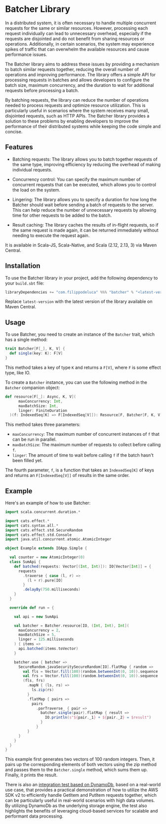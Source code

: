 # Batcher Library

In a distributed system, it is often necessary to handle multiple concurrent requests for the same or similar resources. However, processing each request individually can lead to unnecessary overhead, especially if the requests are disjointed and do not benefit from sharing resources or operations. Additionally, in certain scenarios, the system may experience spikes of traffic that can overwhelm the available resources and cause performance issues.

The Batcher library aims to address these issues by providing a mechanism to batch similar requests together, reducing the overall number of operations and improving performance. The library offers a simple API for processing requests in batches and allows developers to configure the batch size, maximum concurrency, and the duration to wait for additional requests before processing a batch.

By batching requests, the library can reduce the number of operations needed to process requests and optimize resource utilization. This is particularly useful in scenarios where the system receives many small, disjointed requests, such as HTTP APIs. The Batcher library provides a solution to these problems by enabling developers to improve the performance of their distributed systems while keeping the code simple and concise.

## Features

- Batching requests: The library allows you to batch together requests of the same type, improving efficiency by reducing the overhead of making individual requests.

- Concurrency control: You can specify the maximum number of concurrent requests that can be executed, which allows you to control the load on the system.

- Lingering: The library allows you to specify a duration for how long the Batcher should wait before sending a batch of requests to the server. This can help reduce the number of unnecessary requests by allowing time for other requests to be added to the batch.

- Result caching: The library caches the results of in-flight requests, so if the same request is made again, it can be returned immediately without needing to execute the request again.

It is available in Scala-JS, Scala-Native, and Scala (2.12, 2.13, 3) via Maven Central. 

## Installation
To use the Batcher library in your project, add the following dependency to your `build.sbt` file:

````sbt
libraryDependencies += "com.filippodeluca" %%% "batcher" % "<latest-version>"
````

Replace `latest-version` with the latest version of the library available on Maven Central.

## Usage

To use Batcher, you need to create an instance of the `Batcher` trait, which has a single method:

```scala
trait Batcher[F[_], K, V] {
  def single(key: K): F[V]
}
```

This method takes a key of type `K` and returns a `F[V]`, where `F` is some effect type, like IO.

To create a `Batcher` instance, you can use the following method in the `Batcher` companion object:

````scala
def resource[F[_]: Async, K, V](
      maxConcurrency: Int,
      maxBatchSize: Int,
      linger: FiniteDuration
  )(f: IndexedSeq[K] => F[IndexedSeq[V]]): Resource[F, Batcher[F, K, V]]
````

This method takes three parameters:

- `maxConcurrency`: The maximum number of concurrent instances of `f` that can be run in parallel.
- `maxBatchSize`: The maximum number of requests to collect before calling `f`.
- `linger`: The amount of time to wait before calling `f` if the batch hasn't been filled yet.


The fourth parameter, `f`, is a function that takes an `IndexedSeq[K]` of keys and returns an `F[IndexedSeq[V]]` of results in the same order.

## Example
Here's an example of how to use Batcher:

````scala
import scala.concurrent.duration.*

import cats.effect.*
import cats.syntax.all.*
import cats.effect.std.SecureRandom
import cats.effect.std.Console
import java.util.concurrent.atomic.AtomicInteger

object Example extends IOApp.Simple {

  val counter = new AtomicInteger(0)
  class SumApi {
    def batched(requests: Vector[(Int, Int)]): IO[Vector[Int]] = {
      requests
        .traverse { case (l, r) =>
          (l + r).pure[IO]
        }
        .delayBy(750.milliseconds)
    }
  }

  override def run = {

    val api = new SumApi

    val batcher = Batcher.resource[IO, (Int, Int), Int](
      maxConcurrency = 2,
      maxBatchSize = 5,
      linger = 125.milliseconds
    ) { items =>
      api.batched(items.toVector)
    }

    batcher.use { batcher =>
      SecureRandom.javaSecuritySecureRandom[IO].flatMap { random =>
        val fls = Vector.fill(100)(random.betweenInt(0, 10)).sequence
        val frs = Vector.fill(100)(random.betweenInt(0, 10)).sequence
        (fls, frs)
          .mapN { (ls, rs) =>
            ls.zip(rs)
          }
          .flatMap { pairs =>
            pairs
              .parTraverse_ { pair =>
                batcher.single(pair).flatMap { result =>
                  IO.println(s"${pair._1} + ${pair._2} = $result")
                }
              }
          }
      }
    }
  }
}

````

This example first generates two vectors of 100 random integers. Then, it pairs up the corresponding elements of both vectors using the zip method and passes them to the `Batcher.single` method, which sums them up. Finally, it prints the result.

There is also an [integration test based on DynamoDb](https://github.com/filosganga/batcher/blob/154c81f09d2f71cf8c3e7c064415ec25a2df96e6/modules/batcher/src/main/scala/batcher/Batcher.scala), based on a real-world use case, that provides a practical demonstration of how to utilize the AWS SDK v2 to efficiently handle GetItem and PutItem requests together, which can be particularly useful in real-world scenarios with high data volumes. By utilizing DynamoDb as the underlying storage engine, the test also highlights the benefits of leveraging cloud-based services for scalable and performant data processing. 
